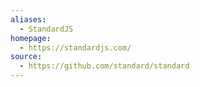 ```yaml
---
aliases:
  - StandardJS
homepage:
  - https://standardjs.com/
source:
  - https://github.com/standard/standard
---
```

